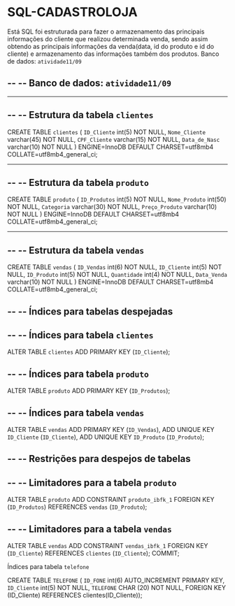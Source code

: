 # SQL-CADASTROLOJA
Está SQL foi estruturada para fazer o armazenamento das principais informações do cliente que realizou determinada venda, sendo assim obtendo as principais informações da venda(data, id do produto e id do cliente) e armazenamento das informações também dos produtos.
Banco de dados: `atividade11/09`

--
-- Banco de dados: `atividade11/09`
--

-- --------------------------------------------------------

--
-- Estrutura da tabela `clientes`
--

CREATE TABLE `clientes` (
  `ID_Cliente` int(5) NOT NULL,
  `Nome_Cliente` varchar(45) NOT NULL,
  `CPF_Cliente` varchar(15) NOT NULL,
  `Data_de_Nasc` varchar(10) NOT NULL
) ENGINE=InnoDB DEFAULT CHARSET=utf8mb4 COLLATE=utf8mb4_general_ci;

-- --------------------------------------------------------

--
-- Estrutura da tabela `produto`
--

CREATE TABLE `produto` (
  `ID_Produtos` int(5) NOT NULL,
  `Nome_Produto` int(50) NOT NULL,
  `Categoria` varchar(30) NOT NULL,
  `Preço_Produto` varchar(10) NOT NULL
) ENGINE=InnoDB DEFAULT CHARSET=utf8mb4 COLLATE=utf8mb4_general_ci;

-- --------------------------------------------------------

--
-- Estrutura da tabela `vendas`
--

CREATE TABLE `vendas` (
  `ID_Vendas` int(6) NOT NULL,
  `ID_Cliente` int(5) NOT NULL,
  `ID_Produto` int(5) NOT NULL,
  `Quantidade` int(4) NOT NULL,
  `Data_Venda` varchar(10) NOT NULL
) ENGINE=InnoDB DEFAULT CHARSET=utf8mb4 COLLATE=utf8mb4_general_ci;

--
-- Índices para tabelas despejadas
--

--
-- Índices para tabela `clientes`
--
ALTER TABLE `clientes`
  ADD PRIMARY KEY (`ID_Cliente`);

--
-- Índices para tabela `produto`
--
ALTER TABLE `produto`
  ADD PRIMARY KEY (`ID_Produtos`);

--
-- Índices para tabela `vendas`
--
ALTER TABLE `vendas`
  ADD PRIMARY KEY (`ID_Vendas`),
  ADD UNIQUE KEY `ID_Cliente` (`ID_Cliente`),
  ADD UNIQUE KEY `ID_Produto` (`ID_Produto`);

--
-- Restrições para despejos de tabelas
--

--
-- Limitadores para a tabela `produto`
--
ALTER TABLE `produto`
  ADD CONSTRAINT `produto_ibfk_1` FOREIGN KEY (`ID_Produtos`) REFERENCES `vendas` (`ID_Produto`);

--
-- Limitadores para a tabela `vendas`
--
ALTER TABLE `vendas`
  ADD CONSTRAINT `vendas_ibfk_1` FOREIGN KEY (`ID_Cliente`) REFERENCES `clientes` (`ID_Cliente`);
COMMIT;


Índices para tabela `telefone`



CREATE TABLE `TELEFONE` ( `ID_FONE` int(6) AUTO_INCREMENT PRIMARY KEY, `ID_Cliente` int(5) NOT NULL, `TELEFONE` CHAR (20) NOT NULL, FOREIGN KEY (ID_Cliente) REFERENCES clientes(ID_Cliente));


